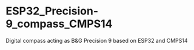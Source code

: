 # ESP32_Precision-9_compass_CMPS14
Digital compass acting as B&amp;G Precision 9 based on ESP32 and CMPS14
